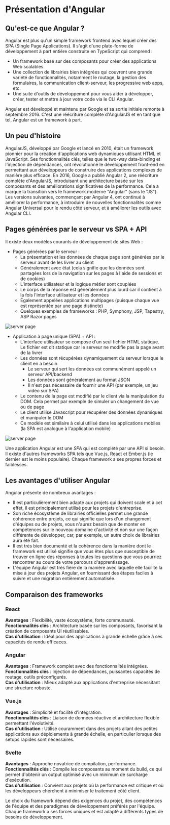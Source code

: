 # Présentation d'Angular

## Qu'est-ce que Angular ?
Angular est plus qu'un simple framework frontend avec lequel créer des SPA (Single Page Applications). Il s'agit d'une plate-forme de développement à part entière construite en TypeScript qui comprend :

- Un framework basé sur des composants pour créer des applications Web scalables.
- Une collection de librairies bien intégrées qui couvrent une grande variété de fonctionnalités, notamment le routage, la gestion des formulaires, la communication client-serveur, les progressive web apps, etc.
- Une suite d'outils de développement pour vous aider à développer, créer, tester et mettre à jour votre code via le CLI Angular.

Angular est développé et maintenu par Google et sa sortie initiale remonte à septembre 2016. C'est une réécriture complète d'AngularJS et en tant que tel, Angular est un framework à part.

## Un peu d'histoire
AngularJS, développé par Google et lancé en 2010, était un framework pionnier pour la création d'applications web dynamiques utilisant HTML et JavaScript. Ses fonctionnalités clés, telles que le two-way data-binding et l'injection de dépendances, ont révolutionné le développement front-end en permettant aux développeurs de construire des applications complexes de manière plus efficace. En 2016, Google a publié Angular 2, une réécriture complète d'AngularJS, introduisant une architecture basée sur les composants et des améliorations significatives de la performance. Cela a marqué la transition vers le framework moderne "Angular" (sans le "JS"). Les versions suivantes, commençant par Angular 4, ont continué à améliorer la performance, à introduire de nouvelles fonctionnalités comme Angular Universal pour le rendu côté serveur, et à améliorer les outils avec Angular CLI.

## Pages générées par le serveur vs SPA + API

Il existe deux modèles courants de développement de sites Web :

- Pages générées par le serveur :
  - La présentation et les données de chaque page sont générées par le serveur avant de les livrer au client
  - Généralement avec état (cela signifie que les données sont partagées lors de la navigation sur les pages à l'aide de sessions et de cookies)
  - L'interface utilisateur et la logique métier sont couplées
  - Le corps de la réponse est généralement plus lourd car il contient à la fois l'interface utilisateur et les données
  - Également appelées applications multipages (puisque chaque vue est représentée par une page distincte)
  - Quelques exemples de frameworks : PHP, Symphony, JSP, Tapestry, ASP Razor pages

![server page](../../assets/MPA.svg)

- Application à page unique (SPA) + API :
  - L'interface utilisateur se compose d'un seul fichier HTML statique. Le fichier est dit statique car le serveur ne modifie pas la page avant de la livrer
  - Les données sont récupérées dynamiquement du serveur lorsque le client en a besoin
    - Le serveur qui sert les données est communément appelé un serveur API/backend
    - Les données sont généralement au format JSON
    - Il n'est pas nécessaire de fournir une API (par exemple, un jeu vidéo sur SPA)
  - Le contenu de la page est modifié par le client via la manipulation du DOM. Cela permet par exemple de simuler un changement de vue ou de page
  - Le client utilise Javascript pour récupérer des données dynamiques et manipuler le DOM
  - Ce modèle est similaire à celui utilisé dans les applications mobiles (la SPA est analogue à l'application mobile)

![server page](../../assets/SPA.svg)

Une application Angular est une *SPA* qui est complété par une API si besoin.
Il existe d'autres frameworks SPA tels que Vue.js, React et Ember.js (le dernier est le moins populaire).
Chaque framework a ses propres forces et faiblesses.

## Les avantages d'utiliser Angular

Angular présente de nombreux avantages :

- Il est particulièrement bien adapté aux projets qui doivent scale et à cet effet, il est principalement utilisé pour les projets d'entreprise.
- Son riche écosystème de librairies officielles permet une grande cohérence entre projets, ce qui signifie que lors d'un changement d'équipes ou de projets, vous n'aurez besoin que de monter en compétences sur le nouveau domaine d'activité et non sur une façon différente de développer, car, par exemple,  un autre choix de librairies aura été fait.
- Il est très bien documenté et la cohérence dans la manière dont le framework est utilisé signifie que vous êtes plus que susceptible de trouver en ligne des réponses à toutes les questions que vous pourriez rencontrer au cours de votre parcours d'apprentissage.
- L'équipe Angular est très fière de la manière avec laquelle elle facilite la mise à jour des projets Angular, en fournissant des étapes faciles à suivre et une migration entièrement automatisée.

## Comparaison des frameworks

### React
**Avantages** : Flexibilité, vaste écosystème, forte communauté.  
**Fonctionnalités clés** : Architecture basée sur les composants, favorisant la création de composants UI réutilisables.  
**Cas d'utilisation** : Idéal pour des applications à grande échelle grâce à ses capacités de rendu efficaces.

### Angular
**Avantages** : Framework complet avec des fonctionnalités intégrées.  
**Fonctionnalités clés** : Injection de dépendances, puissantes capacités de routage, outils préconfigurés.  
**Cas d'utilisation** : Mieux adapté aux applications d'entreprise nécessitant une structure robuste.

### Vue.js
**Avantages** : Simplicité et facilité d'intégration.  
**Fonctionnalités clés** : Liaison de données réactive et architecture flexible permettant l'évolutivité.  
**Cas d'utilisation** : Utilisé couramment dans des projets allant des petites applications aux déploiements à grande échelle, en particulier lorsque des setups rapides sont nécessaires.

### Svelte
**Avantages** : Approche novatrice de compilation, performance.  
**Fonctionnalités clés** : Compile les composants au moment du build, ce qui permet d'obtenir un output optimisé avec un minimum de surcharge d'exécution.  
**Cas d'utilisation** : Convient aux projets où la performance est critique et où les développeurs cherchent à minimiser le traitement côté client.

Le choix du framework dépend des exigences du projet, des compétences de l'équipe et des paradigmes de développement préférés par l'équipe. Chaque framework a ses forces uniques et est adapté à différents types de besoins de développement.


